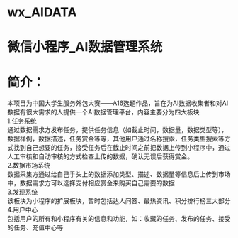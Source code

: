 # wx_AIDATA
# 微信小程序_AI数据管理系统
# 简介：
本项目为中国大学生服务外包大赛——A16选题作品，旨在为AI数据收集者和对AI数据有很大需求的人提供一个AI数据管理平台，内容主要分为四大板块 <br/>
1.任务系统<br/>
通过数据需求方发布任务，提供任务信息（如截止时间，数据量，数据类型等），数据样例，数据描述，任务赏金等等，其他用户通过名称搜索，任务类型搜索等方式找到自己想要的任务，接受任务后在截止时间之前把数据上传到小程序中，通过人工审核和自动审核的方式检查上传的数据，确认无误后获得赏金。<br/>
2.数据市场系统<br/>
    数据采集方通过给自己手头上的数据添加类型、描述、数据量等信息后上传到市场中，数据需求方可以选择支付相应赏金来购买自己需要的数据<br/>
3.发现系统<br/>
    该板块为小程序的扩展板块，暂时包括达人问答、最热资讯、积分排行榜三大部分<br/>
4.用户中心<br/>
    包括用户的所有和小程序有关的信息和功能，如：收藏的任务、发布的任务、接受的任务、充值中心等<br/>
    
